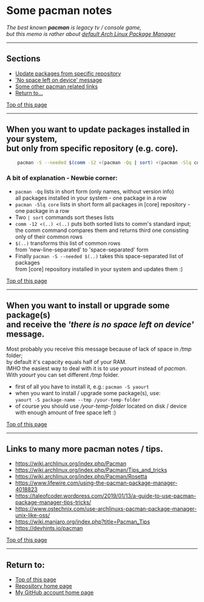 # <a name="pgtop">Some pacman notes</a>

_The best known **pacman** is legacy tv / console game,_<br>
_but this memo is rather about [default Arch Linux Package Manager](https://wiki.archlinux.org/index.php/pacman)_

---

## Sections

- [Update packages from specific repository](#specificrepoupdate)
- ['No space left on device' message](#nospaceleftmsg)
- [Some other pacman related links](#otherlinks)
- [Return to...](#returnto)

[Top of this page](#pgtop)

---

## <a name="specificrepoupdate"></a>When you want to update packages installed in your system,<br>but only from specific repository (e.g. core).</a>

```bash
    pacman -S --needed $(comm -12 <(pacman -Qq | sort) <(pacman -Slq core | sort))
```

### A bit of explanation - Newbie corner:

- `pacman -Qq` lists in short form (only names, without version info)<br>all packages installed in your system - one package in a row
- `pacman -Slq core` lists in short form all packages in [core] repository - one package in a row
- Two `| sort` commands sort theses lists
- `comm -12 <(..) <(..)` puts both sorted lists to comm's standard input; <br>the comm command compares them and returns third one consisting only of their common rows
- `$(..)` transforms this list of common rows <br>from 'new-line-separated' to 'space-separated' form
- Finally `pacman -S --needed $(..)` takes this space-separated list of packages <br>from [core] repository installed in your system and updates them :)

[Top of this page](#pgtop)

---

## <a name="nospaceleftmsg">When you want to install or upgrade some package(s)<br>and receive the _'there is no space left on device'_ message.</a>

Most probably you receive this message because of lack of space in _/tmp_ folder;<br>
by default it's capacity equals half of your RAM.<br>
IMHO the easiest way to deal with it is to use _yaourt_ instead of _pacman_.<br>
With _yaourt_ you can set different _/tmp_ folder.

- first of all you have to install it, e.g.: `pacman -S yaourt`
- when you want to install / upgrade some package(s), use:<br/> `yaourt -S package-name --tmp /your-temp-folder`
- of course you should use _/your-temp-folder_ located on disk / device<br>
  with enough amount of free space left :)

[Top of this page](#pgtop)

---

## <a name="otherlinks">Links to many more pacman notes / tips.</a>

- https://wiki.archlinux.org/index.php/Pacman
- https://wiki.archlinux.org/index.php/Pacman/Tips_and_tricks
- https://wiki.archlinux.org/index.php/Pacman/Rosetta
- https://www.lifewire.com/using-the-pacman-package-manager-4018823
- https://taleofcoder.wordpress.com/2019/01/13/a-guide-to-use-pacman-package-manager-tips-tricks/
- https://www.ostechnix.com/use-archlinuxs-pacman-package-manager-unix-like-oss/
- https://wiki.manjaro.org/index.php?title=Pacman_Tips
- https://devhints.io/pacman

[Top of this page](#pgtop)

---

## <a name="returnto">Return to:</a>

- [Top of this page](#pgtop)
- [Repository home page](../README.md#pgtop)
- [My GitHub account home page](https://github.com/ktprezes)
